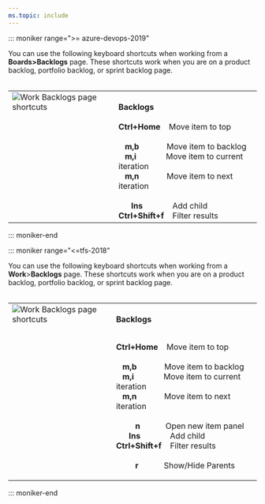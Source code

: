 ```yaml
---
ms.topic: include
---
```



<a id="work-backlog-shortcuts"></a>

::: moniker range=">= azure-devops-2019"

You can use the following keyboard shortcuts when working from a **Boards>Backlogs** page. These shortcuts work when you are on a product backlog, portfolio backlog, or sprint backlog page.  
<br/>
<table width="70%">
<tbody valign="top">
<tr>
<td><img src="/azure/devops/_shared/_img/keyboard-shortcuts/work-backlogs-shortcuts-S136.png" alt="Work Backlogs page shortcuts"/>
</td>
<td>
<br/>
<strong>Backlogs</strong><br/><br/>
<strong>Ctrl+Home</strong>&nbsp;&nbsp;&nbsp;&nbsp;Move item to top<br/>
<br/>
&nbsp;&nbsp;&nbsp;<strong>m,b</strong>&nbsp;&nbsp;&nbsp;&nbsp;&nbsp;&nbsp;&nbsp;&nbsp;&nbsp;&nbsp;&nbsp;&nbsp;&nbsp;Move item to backlog<br/>
&nbsp;&nbsp;&nbsp;<strong>m,i</strong>&nbsp;&nbsp;&nbsp;&nbsp;&nbsp;&nbsp;&nbsp;&nbsp;&nbsp;&nbsp;&nbsp;&nbsp;&nbsp;&nbsp;Move item to current iteration<br/>
&nbsp;&nbsp;&nbsp;<strong>m,n</strong>&nbsp;&nbsp;&nbsp;&nbsp;&nbsp;&nbsp;&nbsp;&nbsp;&nbsp;&nbsp;&nbsp;&nbsp;&nbsp;Move item to next iteration<br/>
<br/>
&nbsp;&nbsp;&nbsp;&nbsp;&nbsp;&nbsp;<strong>Ins</strong>&nbsp;&nbsp;&nbsp;&nbsp;&nbsp;&nbsp;&nbsp;&nbsp;&nbsp;&nbsp;&nbsp;&nbsp;&nbsp;&nbsp;Add child<br/>
<strong>Ctrl+Shift+f</strong>&nbsp;&nbsp;&nbsp;&nbsp;Filter results<br/>  
</td>
</tr>
</tbody>
</table>

::: moniker-end

::: moniker range="<=tfs-2018"

You can use the following keyboard shortcuts when working from a **Work**>**Backlogs** page. These shortcuts work when you are on a product backlog, portfolio backlog, or sprint backlog page.    
<br/>
<table width="70%">
<tbody valign="top">
<tr>
<td>
<img src="/azure/devops/_shared/_img/keyboard-shortcuts/work-backlogs-shortcuts-S136.png" alt="Work Backlogs page shortcuts"/>
</td>
<td>
<br/><strong>Backlogs</strong><br/><br/>

**Ctrl+Home**&nbsp;&nbsp;&nbsp;&nbsp;Move item to top<br/>
<br/>
&nbsp;&nbsp;&nbsp;**m,b**&nbsp;&nbsp;&nbsp;&nbsp;&nbsp;&nbsp;&nbsp;&nbsp;&nbsp;&nbsp;&nbsp;&nbsp;&nbsp;Move item to backlog<br/>
&nbsp;&nbsp;&nbsp;**m,i**&nbsp;&nbsp;&nbsp;&nbsp;&nbsp;&nbsp;&nbsp;&nbsp;&nbsp;&nbsp;&nbsp;&nbsp;&nbsp;&nbsp;Move item to current iteration<br/>
&nbsp;&nbsp;&nbsp;**m,n**&nbsp;&nbsp;&nbsp;&nbsp;&nbsp;&nbsp;&nbsp;&nbsp;&nbsp;&nbsp;&nbsp;&nbsp;&nbsp;Move item to next iteration<br/>
<br/>
&nbsp;&nbsp;&nbsp;&nbsp;&nbsp;&nbsp;&nbsp;&nbsp;&nbsp;**n**&nbsp;&nbsp;&nbsp;&nbsp;&nbsp;&nbsp;&nbsp;&nbsp;&nbsp;&nbsp;&nbsp;&nbsp;Open new item panel<br/>
&nbsp;&nbsp;&nbsp;&nbsp;&nbsp;&nbsp;**Ins**&nbsp;&nbsp;&nbsp;&nbsp;&nbsp;&nbsp;&nbsp;&nbsp;&nbsp;&nbsp;&nbsp;&nbsp;&nbsp;&nbsp;Add child<br/>
**Ctrl+Shift+f**&nbsp;&nbsp;&nbsp;&nbsp;Filter results<br/>  
&nbsp;&nbsp;&nbsp;&nbsp;&nbsp;&nbsp;&nbsp;&nbsp;&nbsp;**r**&nbsp;&nbsp;&nbsp;&nbsp;&nbsp;&nbsp;&nbsp;&nbsp;&nbsp;&nbsp;&nbsp;&nbsp;Show/Hide Parents  <br/>
</td>
</tr>
</tbody>
</table>

::: moniker-end